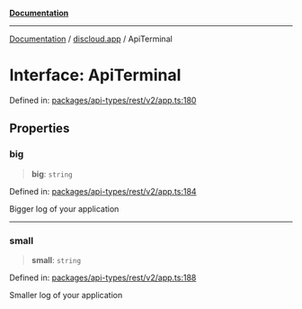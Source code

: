 [**Documentation**](../../README.md)

***

[Documentation](../../packages.md) / [discloud.app](../README.md) / ApiTerminal

# Interface: ApiTerminal

Defined in: [packages/api-types/rest/v2/app.ts:180](https://github.com/discloud/discloud.app/blob/ff86a7704bdfa4b9011141068419f0a48ab50b8b/packages/api-types/rest/v2/app.ts#L180)

## Properties

### big

> **big**: `string`

Defined in: [packages/api-types/rest/v2/app.ts:184](https://github.com/discloud/discloud.app/blob/ff86a7704bdfa4b9011141068419f0a48ab50b8b/packages/api-types/rest/v2/app.ts#L184)

Bigger log of your application

***

### small

> **small**: `string`

Defined in: [packages/api-types/rest/v2/app.ts:188](https://github.com/discloud/discloud.app/blob/ff86a7704bdfa4b9011141068419f0a48ab50b8b/packages/api-types/rest/v2/app.ts#L188)

Smaller log of your application
